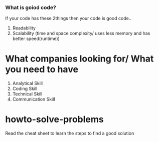 ### What is goiod code?
If your code has these 2things then your code is good code..
1. Readability
2. Scalability (time and space complexity/ uses less memory and has better speed(runtime))

# What companies looking for/ What you need to have
1. Analytical Skill
2. Coding Skill
3. Technical Skill
4. Communication Skill

# howto-solve-problems
Read the cheat sheet to learn the steps to find a good solution
